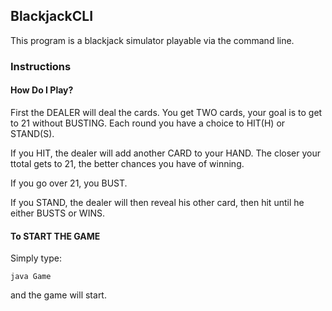 ## **BlackjackCLI**
This program is a blackjack simulator playable via the command line.

### **Instructions**
#### How Do I Play?
First the DEALER will deal the cards. You get TWO cards, your goal is to get to 21 without BUSTING. Each round you have a choice to HIT(H) or STAND(S).<br/>

If you HIT, the dealer will add another CARD to your HAND. The closer your ttotal gets to 21, the better chances you have of winning.

If you go over 21, you BUST.

If you STAND, the dealer will then reveal his other card, then hit until he either BUSTS or WINS.

#### To START THE GAME
Simply type:
```
java Game
```
and the game will start.
